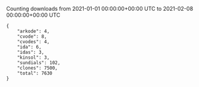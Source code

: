 
Counting downloads from 2021-01-01 00:00:00+00:00 UTC to 2021-02-08 00:00:00+00:00 UTC

```
{
    "arkode": 4,
    "cvode": 8,
    "cvodes": 4,
    "ida": 6,
    "idas": 3,
    "kinsol": 3,
    "sundials": 102,
    "clones": 7500,
    "total": 7630
}
```
